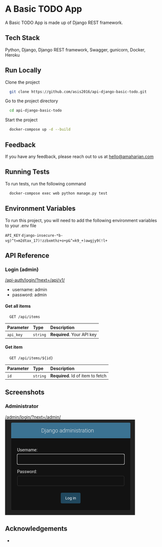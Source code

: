 
# A Basic TODO App

A Basic TODO App is made up of Django REST framework.


## Tech Stack
Python, Django, Django REST framework, Swagger, gunicorn, Docker, Heroku

  
## Run Locally

Clone the project

```bash
  git clone https://github.com/asis2016/api-django-basic-todo.git
```

Go to the project directory

```bash
  cd api-django-basic-todo
```

Start the project

```bash
  docker-compose up -d --build
```

  
## Feedback

If you have any feedback, please reach out to us at hello@amaharjan.com

  


## Running Tests

To run tests, run the following command

```bash
  docker-compose exec web python manage.py test
```

  
## Environment Variables

To run this project, you will need to add the following environment variables to your .env file

`API_KEY` `django-insecure-*b-vg)^t=m2dtax_17)!zzbxmthz+o+p&^=k9_+)awgjy9(!l+`


  
## API Reference

### Login (admin)
[/api-auth/login/?next=/api/v1/](https://api-basic-todo-amaharjan.herokuapp.com/api-auth/login/?next=/api/v1/)
- username: admin
- password: admin

#### Get all items

```http
  GET /api/items
```

| Parameter | Type     | Description                |
| :-------- | :------- | :------------------------- |
| `api_key` | `string` | **Required**. Your API key |

#### Get item

```http
  GET /api/items/${id}
```

| Parameter | Type     | Description                       |
| :-------- | :------- | :-------------------------------- |
| `id`      | `string` | **Required**. Id of item to fetch |

## Screenshots
### Administrator
[/admin/login/?next=/admin/](https://api-basic-todo-amaharjan.herokuapp.com/admin/login/?next=/admin/)
![Administrator login](/screenshots/admin-login.png)

## Acknowledgements

 - []()  